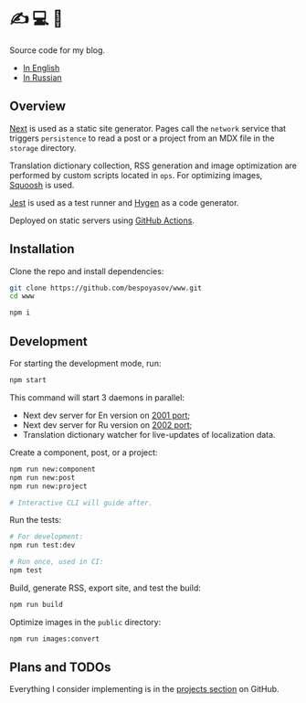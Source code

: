 # ✍️ 💻 👋

Source code for my blog.

- [In English](https://bespoyasov.me)
- [In Russian](https://bespoyasov.ru)

## Overview

[Next](https://nextjs.org) is used as a static site generator. Pages call the `network` service that triggers `persistence` to read a post or a project from an MDX file in the `storage` directory.

Translation dictionary collection, RSS generation and image optimization are performed by custom scripts located in `ops`. For optimizing images, [Squoosh](https://squoosh.app) is used.

[Jest](https://jestjs.io) is used as a test runner and [Hygen](https://www.hygen.io) as a code generator.

Deployed on static servers using [GitHub Actions](https://github.com/features/actions).

## Installation

Clone the repo and install dependencies:

```sh
git clone https://github.com/bespoyasov/www.git
cd www

npm i
```

## Development

For starting the development mode, run:

```sh
npm start
```

This command will start 3 daemons in parallel:

- Next dev server for En version on [2001 port](http://localhost:2001);
- Next dev server for Ru version on [2002 port](http://localhost:2002);
- Translation dictionary watcher for live-updates of localization data.

Create a component, post, or a project:

```sh
npm run new:component
npm run new:post
npm run new:project

# Interactive CLI will guide after.
```

Run the tests:

```sh
# For development:
npm run test:dev

# Run once, used in CI:
npm test
```

Build, generate RSS, export site, and test the build:

```sh
npm run build
```

Optimize images in the `public` directory:

```sh
npm run images:convert
```

## Plans and TODOs

Everything I consider implementing is in the [projects section](https://github.com/bespoyasov/www/projects) on GitHub.
